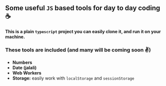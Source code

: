 ## Some useful `JS` based tools for day to day coding ☕

#### This is a plain `typescript` project you can easily clone it, and run it on your machine.


### These tools are included (and many will be coming soon ✌)
- **Numbers** 
- **Date (jalali)** 
- **Web Workers** 
- **Storage:** easily work with `localStorage` and `sessionStorage` 
